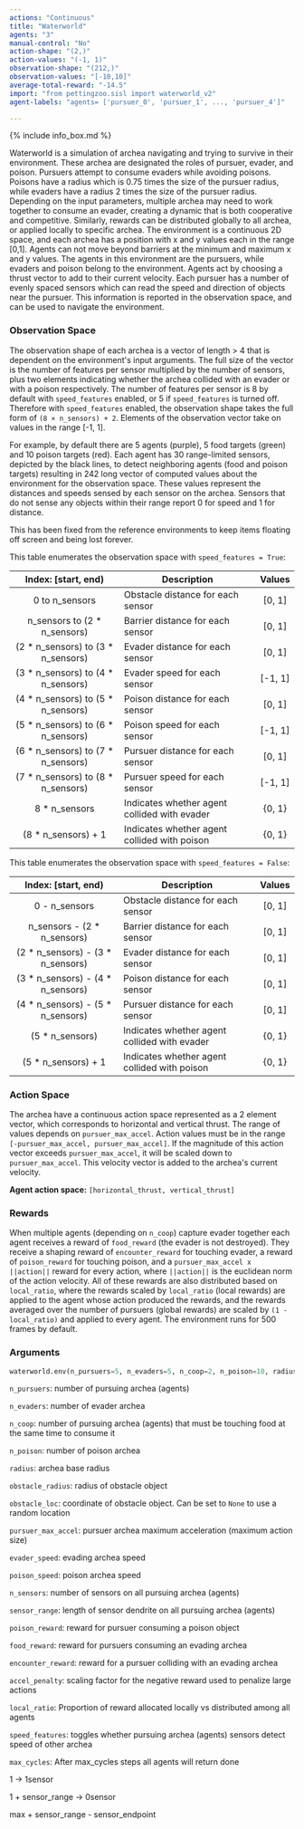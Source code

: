 ```yaml
---
actions: "Continuous"
title: "Waterworld"
agents: "3"
manual-control: "No"
action-shape: "(2,)"
action-values: "(-1, 1)"
observation-shape: "(212,)"
observation-values: "[-10,10]"
average-total-reward: "-14.5"
import: "from pettingzoo.sisl import waterworld_v2"
agent-labels: "agents= ['pursuer_0', 'pursuer_1', ..., 'pursuer_4']"

---
```


{% include info_box.md %}

Waterworld is a simulation of archea navigating and trying to survive in their environment. These archea are designated the roles of pursuer, evader, and poison. Pursuers attempt to consume evaders while avoiding poisons. Poisons have a radius which is 0.75 times the size of the pursuer radius, while evaders have a radius 2 times the size of the pursuer radius. Depending on the input parameters, multiple archea may need to work together to consume an evader, creating a dynamic that is both cooperative and competitive. Similarly, rewards can be distributed globally to all archea, or applied locally to specific archea. The environment is a continuous 2D space, and each archea has a position with x and y values each in the range [0,1]. Agents can not move beyond barriers at the minimum and maximum x and y values. The agents in this environment are the pursuers, while evaders and poison belong to the environment. Agents act by choosing a thrust vector to add to their current velocity. Each pursuer has a number of evenly spaced sensors which can read the speed and direction of objects near the pursuer. This information is reported in the observation space, and can be used to navigate the environment.

### Observation Space

The observation shape of each archea is a vector of length > 4 that is dependent on the environment's input arguments. The full size of the vector is the number of features per sensor multiplied by the number of sensors, plus two elements indicating whether the archea collided with an evader or with a poison respectively. The number of features per sensor is 8 by default with `speed_features` enabled, or 5 if `speed_features` is turned off. Therefore with `speed_features` enabled, the observation shape takes the full form of `(8 × n_sensors) + 2`. Elements of the observation vector take on values in the range [-1, 1]. 

For example, by default there are 5 agents (purple), 5 food targets (green) and 10 poison targets (red). Each agent has 30 range-limited sensors, depicted by the black lines, to detect neighboring agents (food and poison targets) resulting in 242 long vector of computed values about the environment for the observation space. These values represent the distances and speeds sensed by each sensor on the archea. Sensors that do not sense any objects within their range report 0 for speed and 1 for distance.

This has been fixed from the reference environments to keep items floating off screen and being lost forever.

This table enumerates the observation space with `speed_features = True`:

|        Index: [start, end)         | Description                                  | Values  |
| :--------------------------------: | -------------------------------------------- | :-----: |
|           0 to n_sensors           | Obstacle distance for each sensor            | [0, 1]  |
|    n_sensors to (2 * n_sensors)    | Barrier distance for each sensor             | [0, 1]  |
| (2 * n_sensors) to (3 * n_sensors) | Evader distance for each sensor              | [0, 1]  |
| (3 * n_sensors) to (4 * n_sensors) | Evader speed for each sensor                 | [-1, 1] |
| (4 * n_sensors) to (5 * n_sensors) | Poison distance for each sensor              | [0, 1]  |
| (5 * n_sensors) to (6 * n_sensors) | Poison speed for each sensor                 | [-1, 1] |
| (6 * n_sensors) to (7 * n_sensors) | Pursuer distance for each sensor             | [0, 1]  |
| (7 * n_sensors) to (8 * n_sensors) | Pursuer speed for each sensor                | [-1, 1] |
|           8 * n_sensors            | Indicates whether agent collided with evader | {0, 1}  |
|        (8 * n_sensors) + 1         | Indicates whether agent collided with poison | {0, 1}  |

This table enumerates the observation space with `speed_features = False`:

|        Index: [start, end)        | Description                                  | Values |
| :-------------------------------: | -------------------------------------------- | :----: |
|           0 - n_sensors           | Obstacle distance for each sensor            | [0, 1] |
|    n_sensors - (2 * n_sensors)    | Barrier distance for each sensor             | [0, 1] |
| (2 * n_sensors) - (3 * n_sensors) | Evader distance for each sensor              | [0, 1] |
| (3 * n_sensors) - (4 * n_sensors) | Poison distance for each sensor              | [0, 1] |
| (4 * n_sensors) - (5 * n_sensors) | Pursuer distance for each sensor             | [0, 1] |
|          (5 * n_sensors)          | Indicates whether agent collided with evader | {0, 1} |
|        (5 * n_sensors) + 1        | Indicates whether agent collided with poison | {0, 1} |

### Action Space

The archea have a continuous action space represented as a 2 element vector, which corresponds to horizontal and vertical thrust. The range of values depends on `pursuer_max_accel`.  Action values must be in the range `[-pursuer_max_accel, pursuer_max_accel]`. If the magnitude of this action vector exceeds `pursuer_max_accel`, it will be scaled down to `pursuer_max_accel`. This velocity vector is added to the archea's current velocity.

**Agent action space:** `[horizontal_thrust, vertical_thrust]`

### Rewards

When multiple agents (depending on `n_coop`) capture evader together each agent receives a reward of `food_reward` (the evader is not destroyed). They receive a shaping reward of `encounter_reward` for touching evader, a reward of `poison_reward` for touching poison, and a `pursuer_max_accel x ||action||` reward for every action, where `||action||` is the euclidean norm of the action velocity. All of these rewards are also distributed based on `local_ratio`, where the rewards scaled by `local_ratio` (local rewards) are applied to the agent whose action produced the rewards, and the rewards averaged over the number of pursuers (global rewards) are scaled by `(1 - local_ratio)` and applied to every agent. The environment runs for 500 frames by default. 

### Arguments

```Python
waterworld.env(n_pursuers=5, n_evaders=5, n_coop=2, n_poison=10, radius=0.015, obstacle_radius=0.2, initial_obstacle_coord=np.array([0.5, 0.5]), pursuer_max_accel=0.05, evader_speed=0.01, poison_speed=0.01, n_sensors=30, sensor_range=0.2, poison_reward=-1.0, food_reward=10.0, encounter_reward=0.01, accel_penalty=-0.5, local_ratio=1.0, speed_features=True, max_cycles=500)
```

`n_pursuers`:  number of pursuing archea (agents)

`n_evaders`:  number of evader archea

`n_coop`:  number of pursuing archea (agents) that must be touching food at the same time to consume it

`n_poison`:  number of poison archea

`radius`:  archea base radius

`obstacle_radius`:  radius of obstacle object

`obstacle_loc`:  coordinate of obstacle object. Can be set to `None` to use a random location

`pursuer_max_accel`:  pursuer archea maximum acceleration (maximum action size)

`evader_speed`:  evading archea speed

`poison_speed`:  poison archea speed

`n_sensors`:  number of sensors on all pursuing archea (agents)

`sensor_range`:  length of sensor dendrite on all pursuing archea (agents)

`poison_reward`:  reward for pursuer consuming a poison object

`food_reward`:  reward for pursuers consuming an evading archea

`encounter_reward`:  reward for a pursuer colliding with an evading archea

`accel_penalty`:  scaling factor for the negative reward used to penalize large actions

`local_ratio`: Proportion of reward allocated locally vs distributed among all agents

`speed_features`:  toggles whether pursuing archea (agents) sensors detect speed of other archea

`max_cycles`:  After max_cycles steps all agents will return done



1 -> 1sensor

1 + sensor_range -> 0sensor

max + sensor_range - sensor_endpoint